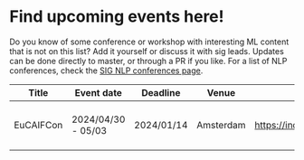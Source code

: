 # Find upcoming events here!
Do you know of some conference or workshop with interesting ML content that is not on this list? Add it yourself or discuss it with sig leads. Updates can be done directly to master, or through a PR if you like.
For a list of NLP conferences, check the [SIG NLP conferences page](https://github.com/nlesc-sigs/nlp-sig/blob/master/nlp-conferences.md).

| Title | Event date | Deadline | Venue | Website | Fee | Notes |                                                      
|---|---|---|---|---|---|---|
| EuCAIFCon | 2024/04/30 - 05/03 | 2024/01/14 | Amsterdam | https://indico.nikhef.nl/event/4875/ | 450 - 550 euro | |


